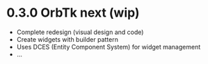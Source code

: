 # 0.3.0 OrbTk next (wip)

* Complete redesign (visual design and code)
* Create widgets with builder pattern
* Uses DCES (Entity Component System) for widget management
* ...
